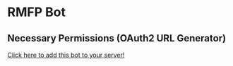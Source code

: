 # RMFP Bot

## Necessary Permissions (OAuth2 URL Generator)

[Click here to add this bot to your server!](https://discord.com/api/oauth2/authorize?client_id=1201619199513088140&permissions=17600776055872&scope=bot)
